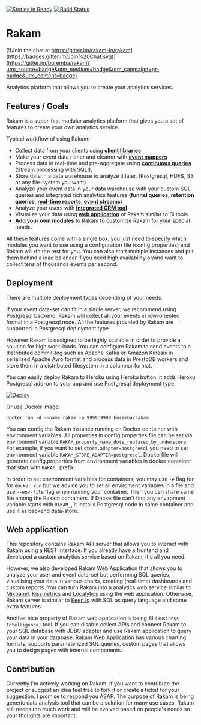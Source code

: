 [![Stories in Ready](https://badge.waffle.io/rakam-io/rakam.png?label=ready&title=Ready)](https://waffle.io/rakam-io/rakam)
[![Build Status](https://travis-ci.org/rakam-io/rakam.svg?branch=master)](https://travis-ci.org/rakam-io/rakam)

Rakam
=======

[![Join the chat at https://gitter.im/rakam-io/rakam](https://badges.gitter.im/Join%20Chat.svg)](https://gitter.im/buremba/rakam?utm_source=badge&utm_medium=badge&utm_campaign=pr-badge&utm_content=badge)

Analytics platform that allows you to create your analytics services.

Features / Goals
------------
Rakam is a super-fast modular analytics platform that gives you a set of features to create your own analytics service.

Typical workflow of using Rakam:
* Collect data from your clients using **[client libraries](//rakam.io/doc/Client_Libraries)**
* Make your event data richer and cleaner with **[event mappers](//rakam.io/doc/Event-Mappers)**
* Process data in real-time and pre-aggregate using **[continuous queries](//rakam.io/doc)** (Stream processing with SQL!),
* Store data in a data warehouse to analyze it later. (Postgresql, HDFS, S3 or any file-system you want)
* Analyze your event data in your data warehouse with your custom SQL queries and integrated rich analytics features **(funnel queries**, **retention queries**, **[real-time reports](//rakam.io/doc/Modules#realtimeanalyticsmodulesubapidocgetrakamcomapitagsrealtimesub)**, **[event streams](//rakam.io/doc/Modules#eventstreammodulesubapidocgetrakamcomapitagsstreamsub)**)
* Analyze your users with **[integrated CRM tool](//rakam.io/doc/Modules#crmmodulecustomermailboxsubapidocgetrakamcomapitagsusermailboxsub)**
* Visualize your data using **[web application](#Webapplication)** of Rakam similar to BI tools.
* **[Add your own modules](//rakam.io/doc/Developing-Modules)** to Rakam to customize Rakam for your special needs.

All these features come with a single box, you just need to specify which modules you want to use using a configuration file (config.properties) and Rakam will do the rest for you.
You can also start multiple instances and put them behind a load balancer if you need high availability or/and want to collect tens of thousands events per second.

Deployment
------------
There are multiple deployment types depending of your needs.

If your event data-set can fit in a single server, we recommend using Postgresql backend. Rakam will collect all your events in row-oriented format in a Postgresql node. All the features provided by Rakam are supported in Postgresql deployment type.

However Rakam is designed to be highly scalable in order to provide a solution for high work-loads. You can configure Rakam to send events to a distributed commit-log such as Apache Kafka or Amazon Kinesis in serialized Apache Avro format and process data in PrestoDB workers and store them in a distributed filesystem in a columnar format.

You can easily deploy Rakam to Heroku using Heroku button, it adds Heroku Postgresql add-on to your app and use Postgresql deployment type.

[![Deploy](https://www.herokucdn.com/deploy/button.png)](https://heroku.com/deploy)

Or use Docker image:

    docker run -d --name rakam -p 9999:9999 buremba/rakam
    
You can config the Rakam instance running on Docker container with environment variables. All properties in config.properties file can be set via environment variable `RAKAM_property_name_dots_replaced_by_underscore`. For example, if you want to set `store.adapter=postgresql` you need to set environment variable `RAKAM_STORE_ADAPTER=postgresql`. Dockerfile will generate config.properties from environment variables in docker container that start with `RAKAM_` prefix.

In order to set environment variables for containers, you may use `-e` flag for for `docker run` but we advice you to set all enviroment variables in a file and use  `--env-file` flag when running your container. Then you can share same file among the Rakam containers.
If Dockerfile can't find any enviroment variable starts with `RAKAM_`, it installs Postgresql node in same container and use it as backend data-store.

Web application
------------
This repository contains Rakam API server that allows you to interact with Rakam using a REST interface. If you already have a frontend and developed a custom analytics service based on Rakam, it's all you need.

However, we also developed Rakam Web Application that allows you to analyze your user and event data-set but performing SQL queries, visualising your data in various charts, creating (real-time) dashboards and custom reports. You can turn Rakam into a analytics web service similar to [Mixpanel](https://mixpanel.com), [Kissmetrics](https://kissmetrics.com) and [Localytics](https://localytics.com) using the web application. Otherwise, Rakam server is similar to [Keen.io](http://keen.io) with SQL as query language and some extra features.

Another nice property of Rakam web application is being BI `(Business Intelligence)` tool. If you can disable collect APIs and connect Rakam to your SQL database with JDBC adapter and use Rakam application to query your data in your database. Rakam Web Application has various charting formats, supports parameterized SQL queries, custom pages that allows you to design pages with internal components.

Contribution
------------
Currently I'm actively working on Rakam. If you want to contribute the project or suggest an idea feel free to fork it or create a ticket for your suggestion. I promise to respond you ASAP.
The purpose of Rakam is being generic data analysis tool that can be a solution for many use cases. Rakam still needs too much work and will be evolved based on people's needs so your thoughts are important.
